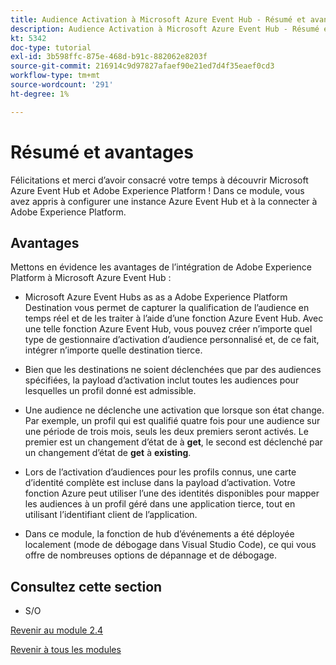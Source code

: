 ```yaml
---
title: Audience Activation à Microsoft Azure Event Hub - Résumé et avantages
description: Audience Activation à Microsoft Azure Event Hub - Résumé et avantages
kt: 5342
doc-type: tutorial
exl-id: 3b598ffc-875e-468d-b91c-882062e8203f
source-git-commit: 216914c9d97827afaef90e21ed7d4f35eaef0cd3
workflow-type: tm+mt
source-wordcount: '291'
ht-degree: 1%

---
```


# Résumé et avantages

Félicitations et merci d’avoir consacré votre temps à découvrir Microsoft Azure Event Hub et Adobe Experience Platform !
Dans ce module, vous avez appris à configurer une instance Azure Event Hub et à la connecter à Adobe Experience Platform.

## Avantages

Mettons en évidence les avantages de l’intégration de Adobe Experience Platform à Microsoft Azure Event Hub :

- Microsoft Azure Event Hubs as as a Adobe Experience Platform Destination vous permet de capturer la qualification de l’audience en temps réel et de les traiter à l’aide d’une fonction Azure Event Hub. Avec une telle fonction Azure Event Hub, vous pouvez créer n’importe quel type de gestionnaire d’activation d’audience personnalisé et, de ce fait, intégrer n’importe quelle destination tierce.

- Bien que les destinations ne soient déclenchées que par des audiences spécifiées, la payload d’activation inclut toutes les audiences pour lesquelles un profil donné est admissible.

- Une audience ne déclenche une activation que lorsque son état change. Par exemple, un profil qui est qualifié quatre fois pour une audience sur une période de trois mois, seuls les deux premiers seront activés. Le premier est un changement d’état de à **get**, le second est déclenché par un changement d’état de **get** à **existing**.

- Lors de l’activation d’audiences pour les profils connus, une carte d’identité complète est incluse dans la payload d’activation. Votre fonction Azure peut utiliser l’une des identités disponibles pour mapper les audiences à un profil géré dans une application tierce, tout en utilisant l’identifiant client de l’application.

- Dans ce module, la fonction de hub d’événements a été déployée localement (mode de débogage dans Visual Studio Code), ce qui vous offre de nombreuses options de dépannage et de débogage.

## Consultez cette section

- S/O

[Revenir au module 2.4](./segment-activation-microsoft-azure-eventhub.md)

[Revenir à tous les modules](./../../../overview.md)
